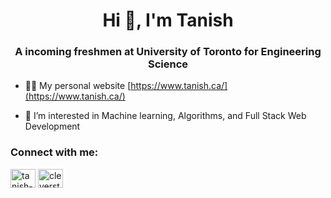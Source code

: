 <h1 align="center">Hi 👋, I'm Tanish</h1>
<h3 align="center">A incoming freshmen at University of Toronto for Engineering Science</h3>

- 👨‍💻 My personal website [https://www.tanish.ca/](https://www.tanish.ca/)

- 👀 I’m interested in Machine learning, Algorithms, and Full Stack Web Development

<h3 align="left">Connect with me:</h3>
<p align="left">
<a href="https://linkedin.com/in/tanish-sharma-93b120223/" target="blank"><img align="center" src="https://raw.githubusercontent.com/rahuldkjain/github-profile-readme-generator/master/src/images/icons/Social/linked-in-alt.svg" alt="tanish-sharma-93b120223/" height="30" width="40" /></a>
<a href="https://instagram.com/cleverstudyboy" target="blank"><img align="center" src="https://raw.githubusercontent.com/rahuldkjain/github-profile-readme-generator/master/src/images/icons/Social/instagram.svg" alt="cleverstudyboy" height="30" width="40" /></a>
</p>
